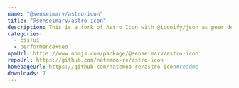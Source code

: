 ```yaml
---
name: "@senseimarv/astro-icon"
title: "@senseimarv/astro-icon"
description: This is a fork of Astro Icon with @iconify/json as peer dependency.
categories:
  - css+ui
  - performance+seo
npmUrl: https://www.npmjs.com/package/@senseimarv/astro-icon
repoUrl: https://github.com/natemoo-re/astro-icon
homepageUrl: https://github.com/natemoo-re/astro-icon#readme
downloads: 7
---
```

